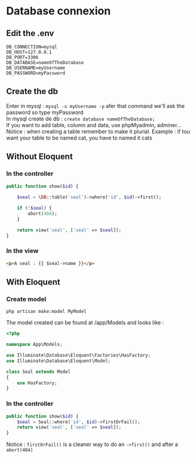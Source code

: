 # Database connexion

## Edit the .env

```
DB_CONNECTION=mysql
DB_HOST=127.0.0.1
DB_PORT=3306
DB_DATABASE=nameOfTheDatabase
DB_USERNAME=myUsername
DB_PASSWORD=myPassword
```

## Create the db

Enter in mysql : `mysql -u myUsername -p` afer that command we'll ask the password so type myPassword   
In mysql create de db : `create database nameOfTheDatabase;`   
If you want to add table, column and data, use phpMyadmin, adminer...
Notice : when creating a table remember to make it plurial. Example : if tou want your table to be named cat, you have to named it cats

## Without Eloquent

### In the controller

```php
public function show($id) {
        
    $seal = \DB::table('seal')->where('id', $id)->first();

    if (!$seal) {
        abort(404);
    }

    return view('seal', ['seal' => $seal]);
}
```

### In the view

```html
<p>A seal : {{ $seal->name }}</p>
```

## With Eloquent

### Create model

`php artisan make:model MyModel`   

The model created can be found at /app/Models and looks like : 
```php
<?php

namespace App\Models;

use Illuminate\Database\Eloquent\Factories\HasFactory;
use Illuminate\Database\Eloquent\Model;

class Seal extends Model
{
    use HasFactory;
}
```

### In the controller

```php
public function show($id) {
    $seal = Seal::where('id', $id)->firstOrFail();
    return view('seal', ['seal' => $seal]);
}
```

Notice : `firstOrFail()` is a cleaner way to do an `->first()` and after a `abort(404)`